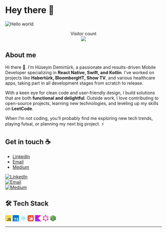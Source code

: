 # Hey there :wave:

<img src="https://raw.githubusercontent.com/HuseyinDemirturk/resources/main/banner.png" alt="Hello world">

<p align="center"> 
  Visitor count<br>
  <img src="https://profile-counter.glitch.me/HuseyinDemirturk/count.svg" />
</p>

## About me

Hi there 👋. I’m Hüseyin Demirtürk, a passionate and results-driven Mobile Developer specializing in **React Native, Swift, and Kotlin**. I’ve worked on projects like **Habertürk, BloombergHT, Show TV**, and various healthcare apps, taking part in all development stages from scratch to release.  

With a keen eye for clean code and user-friendly design, I build solutions that are both **functional and delightful**. Outside work, I love contributing to open-source projects, learning new technologies, and leveling up my skills on **LeetCode**.  

When I’m not coding, you’ll probably find me exploring new tech trends, playing futsal, or planning my next big project. ⚡

## Get in touch :coffee:

- [LinkedIn](https://www.linkedin.com/in/huseyindemirturk/)
- [Email](mailto:hsyndmrtrk@gmail.com)
- [Medium](https://medium.com/@hsyndmrtrk)

[![LinkedIn](https://img.shields.io/badge/-LinkedIn-0077B5?style=flat-square&logo=linkedin&logoColor=white)](https://www.linkedin.com/in/huseyindemirturk/)  
[![Email](https://img.shields.io/badge/-Email-D14836?style=flat-square&logo=gmail&logoColor=white)](mailto:hsyndmrtrk@gmail.com)  
[![Medium](https://img.shields.io/badge/-Medium-00ab6c?style=flat-square&logo=medium&logoColor=white)](https://medium.com/@hsyndmrtrk)



## 🛠️ Tech Stack

<code><img height="20" alt="javascript" src="https://raw.githubusercontent.com/github/explore/80688e429a7d4ef2fca1e82350fe8e3517d3494d/topics/javascript/javascript.png"></code>
<code><img height="20" alt="typescript" src="https://raw.githubusercontent.com/github/explore/80688e429a7d4ef2fca1e82350fe8e3517d3494d/topics/typescript/typescript.png"></code>
<code><img height="20" alt="react" src="https://raw.githubusercontent.com/github/explore/80688e429a7d4ef2fca1e82350fe8e3517d3494d/topics/react/react.png"></code>
<code><img height="20" alt="swift" src="https://raw.githubusercontent.com/github/explore/80688e429a7d4ef2fca1e82350fe8e3517d3494d/topics/swift/swift.png"></code>
<code><img height="20" alt="kotlin" src="https://raw.githubusercontent.com/github/explore/80688e429a7d4ef2fca1e82350fe8e3517d3494d/topics/kotlin/kotlin.png"></code>
<code><img height="20" alt="graphql" src="https://raw.githubusercontent.com/github/explore/5c058a388828bb5fde0bcafd4bc867b5bb3f26f3/topics/graphql/graphql.png"></code>
<code><img height="20" alt="nodejs" src="https://raw.githubusercontent.com/github/explore/80688e429a7d4ef2fca1e82350fe8e3517d3494d/topics/nodejs/nodejs.png"></code>

---
